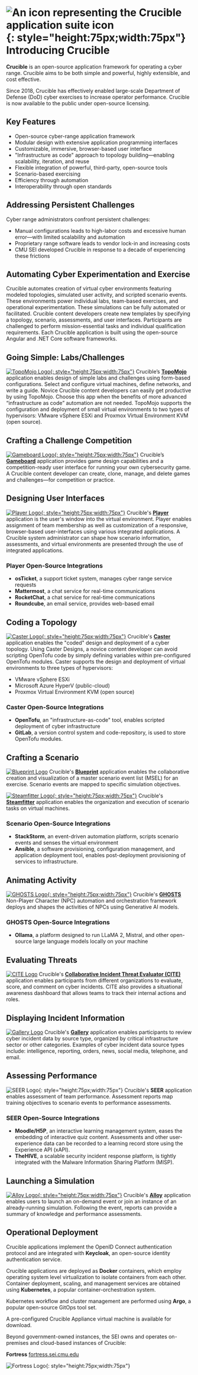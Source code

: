 # ![An icon representing the Crucible application suite icon](assets/img/home/cruciblelogo.svg "Crucible Application Suite Icon"){: style="height:75px;width:75px"} Introducing Crucible

**Crucible** is an open-source application framework for operating a cyber range. Crucible aims to be both simple and powerful, highly extensible, and cost effective.

Since 2018, Crucible has effectively enabled large-scale Department of Defense (DoD) cyber exercises to increase operator performance. Crucible is now available to the public under open-source licensing.

## Key Features

- Open-source cyber-range application framework
- Modular design with extensive application programming interfaces
- Customizable, immersive, browser-based user interface
- "Infrastructure as code" approach to topology building—enabling scalability, iteration, and reuse
- Flexible integration of powerful, third-party, open-source tools
- Scenario-based exercising
- Efficiency through automation
- Interoperability through open standards

## Addressing Persistent Challenges

Cyber range administrators confront persistent challenges:

- Manual configurations leads to high-labor costs and excessive human error—with limited scalability and automation
- Proprietary range software leads to vendor lock-in and increasing costs
- CMU SEI developed Crucible in response to a decade of experiencing these frictions

## Automating Cyber Experimentation and Exercise

Crucible automates creation of virtual cyber environments featuring modeled topologies, simulated user activity, and scripted scenario events. These environments power individual labs, team-based exercises, and operational experimentation. These simulations can be fully automated or facilitated. Crucible content developers create new templates by specifying a topology, scenario, assessments, and user interfaces. Participants are challenged to perform mission-essential tasks and individual qualification requirements. Each Crucible application is built using the open-source Angular and .NET Core software frameworks.

## Going Simple: Labs/Challenges

[![TopoMojo Logo](assets/img/crucible-icon-topomojo.svg){: style="height:75px;width:75px"}](topomojo/index.md) Crucible’s [**TopoMojo**](/topomojo/index.md) application enables design of simple labs and challenges using form-based configurations. Select and configure virtual machines, define networks, and write a guide. Novice Crucible content developers can easily get productive by using TopoMojo. Choose this app when the benefits of more advanced “infrastructure as code” automation are not needed. TopoMojo supports the configuration and deployment of small virtual environments to two types of hypervisors: VMware vSphere ESXi and Proxmox Virtual Environment KVM (open source). 

## Crafting a Challenge Competition

[![Gameboard Logo](assets/img/crucible-icon-gameboard.svg){: style="height:75px;width:75px"}](gameboard/index.md) Crucible’s [**Gameboard**](gameboard/index.md) application provides game design capabilities and a competition-ready user interface for running your own cybersecurity game. A Crucible content developer can create, clone, manage, and delete games and challenges—for competition or practice.

## Designing User Interfaces

[![Player Logo](assets/img/crucible-icon-player.svg){: style="height:75px;width:75px"}](player/index.md) Crucible's [**Player**](player/index.md) application is the user's window into the virtual environment. Player enables assignment of team membership as well as customization of a responsive, browser-based user-interfaces using various integrated applications. A Crucible system administrator can shape how scenario information, assessments, and virtual environments are presented through the use of integrated applications.

### Player Open-Source Integrations

- **osTicket**, a support ticket system, manages cyber range service requests
- **Mattermost**, a chat service for real-time communications
- **RocketChat**, a chat service for real-time communications
- **Roundcube**, an email service, provides web-based email

## Coding a Topology

[![Caster Logo](assets/img/crucible-icon-caster.svg){: style="height:75px;width:75px"}](caster/index.md) Crucible's [**Caster**](caster/index.md) application enables the "coded" design and deployment of a cyber topology. Using Caster Designs, a novice content developer can avoid scripting OpenTofu code by simply defining variables within pre-configured OpenTofu modules. Caster supports the design and deployment of virtual environments to three types of hypervisors:

- VMware vSphere ESXi
- Microsoft Azure HyperV (public-cloud)
- Proxmox Virtual Environment KVM (open source)

### Caster Open-Source Integrations

- **OpenTofu**, an "infrastructure-as-code" tool, enables scripted deployment of cyber infrastructure
- **GitLab**, a version control system and code-repository, is used to store OpenTofu modules.

## Crafting a Scenario

[![Blueprint Logo](assets/img/blueprint-logo.png)](blueprint/index.md) Crucible's [**Blueprint**](blueprint/index.md) application enables the collaborative creation and visualization of a master scenario event list (MSEL) for an exercise. Scenario events are mapped to specific simulation objectives.

[![Steamfitter Logo](assets/img/crucible-icon-steamfitter.svg){: style="height:75px;width:75px"}](steamfitter/index.md) Crucible's [**Steamfitter**](steamfitter/index.md) application enables the organization and execution of scenario tasks on virtual machines.

### Scenario Open-Source Integrations

- **StackStorm**, an event-driven automation platform, scripts scenario events and senses the virtual environment
- **Ansible**, a software provisioning, configuration management, and application deployment tool, enables post-deployment provisioning of services to infrastructure.

## Animating Activity

[![GHOSTS Logo](assets/img/ghosts_new.png){: style="height:75px;width:75px"}](https://cmu-sei.github.io/GHOSTS/) Crucible's [**GHOSTS**](https://cmu-sei.github.io/GHOSTS/) Non-Player Character (NPC) automation and orchestration framework deploys and shapes the activities of NPCs using Generative AI models.

### GHOSTS Open-Source Integrations

- **Ollama**, a platform designed to run LLaMA 2, Mistral, and other open-source large language models locally on your machine

## Evaluating Threats

[![CITE Logo](assets/img/cite-logo.png)](cite/index.md) Crucible's [**Collaborative Incident Threat Evaluator (CITE)**](cite/index.md) application enables participants from different organizations to evaluate, score, and comment on cyber incidents. CITE also provides a situational awareness dashboard that allows teams to track their internal actions and roles.

## Displaying Incident Information

[![Gallery Logo](assets/img/gallery-logo.png)](gallery/index.md) Crucible's [**Gallery**](gallery/index.md) application enables participants to review cyber incident data by source type, organized by critical infrastructure sector or other categories. Examples of cyber incident data source types include: intelligence, reporting, orders, news, social media, telephone, and email.

## Assessing Performance

![SEER Logo](assets/img/crucible-icon-seer.svg){: style="height:75px;width:75px"} Crucible's **SEER** application enables assessment of team performance. Assessment reports map training objectives to scenario events to performance assessments.

### SEER Open-Source Integrations

- **Moodle/H5P**, an interactive learning management system, eases the embedding of interactive quiz content. Assessments and other user-experience data can be recorded to a learning record store using the Experience API (xAPI).
- **TheHIVE**, a scalable security incident response platform, is tightly integrated with the Malware Information Sharing Platform (MISP).

## Launching a Simulation

[![Alloy Logo](assets/img/crucible-icon-alloy.svg){: style="height:75px;width:75px"}](alloy/index.md) Crucible's [**Alloy**](alloy/index.md) application enables users to launch an on-demand event or join an instance of an already-running simulation. Following the event, reports can provide a summary of knowledge and performance assessments.

## Operational Deployment

Crucible applications implement the OpenID Connect authentication protocol and are integrated with **Keycloak**, an open-source identity authentication service.

Crucible applications are deployed as **Docker** containers, which employ operating system level virtualization to isolate containers from each other. Container deployment, scaling, and management services are obtained using **Kubernetes**, a popular container-orchestration system.

Kubernetes workflow and cluster management are performed using **Argo**, a popular open-source GitOps tool set.

A pre-configured Crucible Appliance virtual machine is available for download.

Beyond government-owned instances, the SEI owns and operates on-premises and cloud-based instances of Crucible:

**Fortress** [fortress.sei.cmu.edu](https://fortress.sei.cmu.edu)

![Fortress Logo](assets/img/fortress-app.svg){: style="height:75px;width:75px"}
